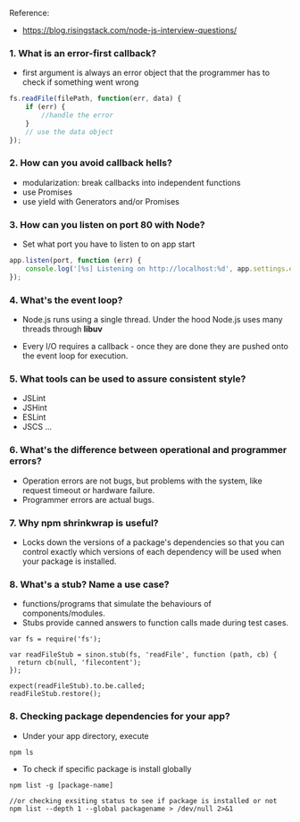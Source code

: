 Reference:
* https://blog.risingstack.com/node-js-interview-questions/

### 1. What is an error-first callback?
* first argument is always an error object that the programmer has to check if something went wrong

```javascript
fs.readFile(filePath, function(err, data) {
    if (err) {
        //handle the error
    }
    // use the data object
});
```

### 2. How can you avoid callback hells?

* modularization: break callbacks into independent functions
* use Promises
* use yield with Generators and/or Promises

### 3. How can you listen on port 80 with Node?
* Set what port you have to listen to on app start
```javascript
app.listen(port, function (err) {
    console.log('[%s] Listening on http://localhost:%d', app.settings.env, port);
});

```

### 4. What's the event loop?
* Node.js runs using a single thread. Under the hood Node.js uses many threads through **libuv**

* Every I/O requires a callback - once they are done they are pushed onto the event loop for execution.

### 5. What tools can be used to assure consistent style?

* JSLint
* JSHint
* ESLint
* JSCS ...

### 6. What's the difference between operational and programmer errors?
* Operation errors are not bugs, but problems with the system, like request timeout or hardware failure.
* Programmer errors are actual bugs.

### 7. Why npm shrinkwrap is useful?

* Locks down the versions of a package's dependencies so that you can control exactly which versions of each dependency will be used when your package is installed.

### 8. What's a stub? Name a use case?
* functions/programs that simulate the behaviours of components/modules.
* Stubs provide canned answers to function calls made during test cases.

```javavscript
var fs = require('fs');

var readFileStub = sinon.stub(fs, 'readFile', function (path, cb) {
  return cb(null, 'filecontent');
});

expect(readFileStub).to.be.called;
readFileStub.restore();

```

### 8. Checking package dependencies for your app?
* Under your app directory, execute

```
npm ls
```

* To check if specific package is install globally

```
npm list -g [package-name]

//or checking exsiting status to see if package is installed or not
npm list --depth 1 --global packagename > /dev/null 2>&1

```

